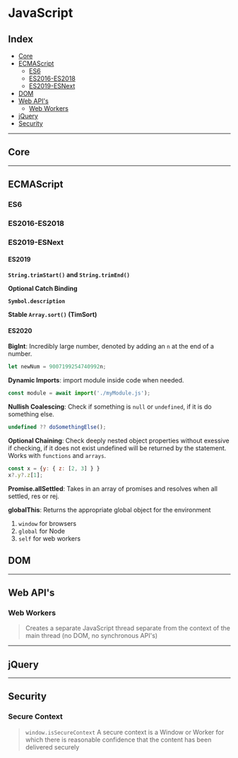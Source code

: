 <!-- omit in toc -->
# JavaScript

<!-- omit in toc -->
## Index

- [Core](#core)
- [ECMAScript](#ecmascript)
  - [ES6](#es6)
  - [ES2016-ES2018](#es2016-es2018)
  - [ES2019-ESNext](#es2019-esnext)
- [DOM](#dom)
- [Web API's](#web-apis)
  - [Web Workers](#web-workers)
- [jQuery](#jquery)
- [Security](#security)

---

## Core

---

## ECMAScript

### ES6

### ES2016-ES2018

### ES2019-ESNext

<!-- omit in toc -->
#### ES2019

**`String.trimStart()` and `String.trimEnd()`**

**Optional Catch Binding**

**`Symbol.description`**

**Stable `Array.sort()` (TimSort)**

<!-- omit in toc -->
#### ES2020

**BigInt**: Incredibly large number, denoted by adding an `n` at the end of a number.
  
```javascript
let newNum = 9007199254740992n;
```

**Dynamic Imports**: import module inside code when needed.

```javascript
const module = await import('./myModule.js');
```

**Nullish Coalescing**: Check if something is `null` or `undefined`, if it is do something else.

```javascript
undefined ?? doSomethingElse();
```

**Optional Chaining**: Check deeply nested object properties without exessive if checking, if it does not exist undefined will be returned by the statement. Works with `functions` and `arrays`.

```javascript
const x = {y: { z: [2, 3] } }
x?.y?.z[1];
```

**Promise.allSettled**: Takes in an array of promises and resolves when all settled, res or rej.

**globalThis**: Returns the appropriate global object for the environment

1. `window` for browsers
2. `global` for Node
3. `self` for web workers

## DOM

---

## Web API's

### Web Workers

> Creates a separate JavaScript thread separate from the context of the main thread (no DOM, no synchronous API's)

---

## jQuery

---

## Security

<!-- omit in toc -->
### Secure Context

> `window.isSecureContext` A secure context is a Window or Worker for which there is reasonable confidence that the content has been delivered securely
